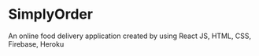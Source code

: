 # SimplyOrder
An online food delivery application created by using React JS, HTML, CSS, Firebase, Heroku
